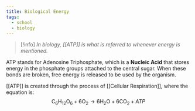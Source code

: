 ```yaml
---
title: Biological Energy
tags:
  - school
  - biology
---
```


>[!info]
> *In biology, [[ATP]] is what is referred to whenever energy is mentioned.*

ATP stands for Adenosine Triphosphate, which is a **Nucleic Acid** that stores energy in the phosphate groups attached to the central sugar. When these bonds are broken, free energy is released to be used by the organism. 

[[ATP]] is created through the process of [[Cellular Respiration]], where the equation is:
$$
\mathrm{C}_{6}^{}\mathrm{H}_{12}^{}\mathrm{O}_{6}^{} + 6\mathrm{O}_{2}^{} \to 6\mathrm{H}_{2}^{}\mathrm{O}_{}^{} + 6\mathrm{C}_{}^{}\mathrm{O}_{2}^{} + ATP
$$


